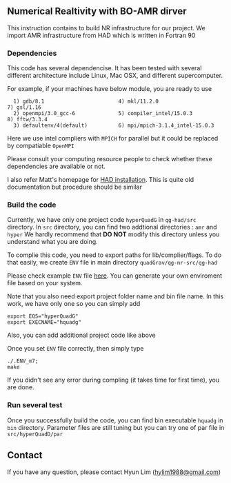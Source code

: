 ## Numerical Realtivity with BO-AMR dirver

This instruction contains to build NR infrastructure for our project. 
We import AMR infrastructure from HAD which is written in Fortran 90

### Dependencies

This code has several dependencise. It has been tested with several different 
architecture include Linux, Mac OSX, and different supercomputer.

For example, if your machines have below module, you are ready to use

```
  1) gdb/8.1                        4) mkl/11.2.0                     7) gsl/1.16
  2) openmpi/3.0_gcc-6              5) compiler_intel/15.0.3          8) fftw/3.3.4
  3) defaultenv/4(default)          6) mpi/mpich-3.1.4_intel-15.0.3
```

Here we use intel compliers with `MPICH` for parallel but it could be replaced by
compatiable `OpenMPI`

Please consult your computing resource people to check whether these dependencies
are available or not.

I also refer Matt's homepage for [HAD installation](http://relativity.phys.lsu.edu/postdocs/matt/software/had-docs/had/docs/index.html). This is quite old documentation but procedure
should be similar

### Build the code

Currently, we have only one project code `hyperQuadG` in `qg-had/src` directory. 
In `src` directory, you can find two addtional directories : `amr` and `hyper`
We hardly recommend that **DO NOT** modify this directory unless you understand
what you are doing.

To complie this code, you need to export paths for lib/complier/flags.
To do that easily, we create `ENV` file in main directory 
`quadGrav/qg-nr-src/qg-had`

Please check example `ENV` file [here](https://github.com/hlim88/quadGrav/blob/master/qg-nr-src/qg-had/.ENV_m7).
You can generate your own enviroment file based on your system.

Note that you also need export project folder name and bin file name. In this work,
we have only one so you can simply add

```
export EQS="hyperQuadG"
export EXECNAME="hquadg"
```

Also, you can add additional project code like above

Once you set `ENV` file correctly, then simply type
```
./.ENV_m7;
make
```

If you didn't see any error during compling (it takes time for first time),
you are done.

### Run several test

Once you successfully build the code, you can find bin executable `hquadg`
in `bin` directory. Parameter files are still tuning but you can try one of
par file in `src/hyperQuadD/par`

## Contact

If you have any question, please contact Hyun Lim (hylim1988@gmail.com) 
